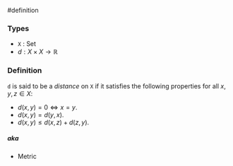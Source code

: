 #definition
### Types
- `X` : Set
- $d : X \times X \to \mathbb{R}$ 
### Definition
`d` is said to be a *distance* on `X` if it satisfies the following properties for all $x, y, z \in X$:
- $d\left(x,y\right) = 0 \iff x = y$.
- $d(x,y) = d(y,x)$.
- $d(x,y) \le d(x,z) + d(z,y)$.
##### aka
- Metric
